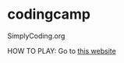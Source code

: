 # codingcamp
SimplyCoding.org 

HOW TO PLAY:
Go to [this website](https://iorgous.github.io/codingcamp/) 
